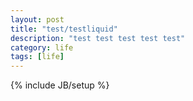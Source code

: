 ```yaml
---
layout: post
title: "test/testliquid"
description: "test test test test test"
category: life
tags: [life]
---
```

{% include JB/setup %}
